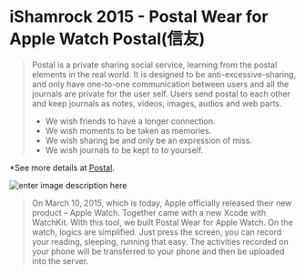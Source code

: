 
iShamrock 2015 - Postal Wear for Apple Watch
Postal(信友)
======
>Postal is a private sharing social service, learning from the postal elements in the real world. It is designed to be anti-excessive-sharing, and only have one-to-one communication between users and all the journals are private for the user self. Users send postal to each other and keep journals as notes, videos, images, audios and web parts.  
>
>- We wish friends to have a longer connection.
>- We wish moments to be taken as memories.
>- We wish sharing be and only be an expression of miss.
>- We wish journals to be kept to to yourself.
>
*See more details at [Postal](https://github.com/iShamrock/Postal).

![enter image description here](https://lh3.googleusercontent.com/fWYD6YlDzyntbSQsWBCu3fXWc7TylE7Y4LXP0T2DrqQ=s0 "Slide13.JPG")
>On March 10, 2015, which is today, Apple officially released their new product – Apple Watch. Together came with a new Xcode with WatchKit. With this tool, we built Postal Wear for Apple Watch. On the watch, logics are simplified. Just press the screen, you can record your reading, sleeping, running that easy. The activities recorded on your phone will be transferred to your phone and then be uploaded into the server.
